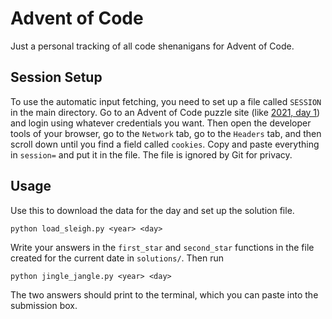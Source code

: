 # Advent of Code
Just a personal tracking of all code shenanigans for Advent of Code.

## Session Setup
To use the automatic input fetching, you need to set up a file called `SESSION` in the main directory. Go to an Advent of Code puzzle site (like [2021, day 1](https://adventofcode.com/2021/day/1)) and login using whatever credentials you want. Then open the developer tools of your browser, go to the `Network` tab, go to the `Headers` tab, and then scroll down until you find a field called `cookies`. Copy and paste everything in `session=` and put it in the file. The file is ignored by Git for privacy.

## Usage
Use this to download the data for the day and set up the solution file.

```
python load_sleigh.py <year> <day>
```

Write your answers in the `first_star` and `second_star` functions in the file created for the current date in `solutions/`. Then run

```
python jingle_jangle.py <year> <day>
```

The two answers should print to the terminal, which you can paste into the submission box.
